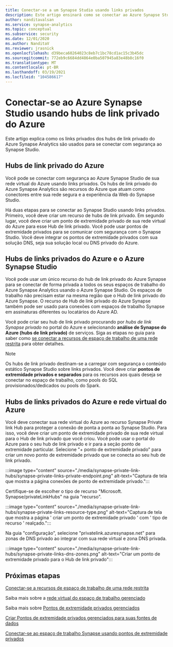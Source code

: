 ```yaml
---
title: Conectar-se a um Synapse Studio usando links privados
description: Este artigo ensinará como se conectar ao Azure Synapse Studio usando links privados
author: nanditavalsan
ms.service: synapse-analytics
ms.topic: conceptual
ms.subservice: security
ms.date: 12/01/2020
ms.author: NanditaV
ms.reviewer: jrasnick
ms.openlocfilehash: d39beca60264023c8eb7c1bc78cd1ac15c3b45dc
ms.sourcegitcommit: 772eb9c6684dd4864e0ba507945a83e48b8c16f0
ms.translationtype: MT
ms.contentlocale: pt-BR
ms.lasthandoff: 03/19/2021
ms.locfileid: "104586617"
---
```

# <a name="connect-to-azure-synapse-studio-using-azure-private-link-hubs"></a>Conectar-se ao Azure Synapse Studio usando hubs de link privado do Azure 

Este artigo explica como os links privados dos hubs de link privado do Azure Synapse Analytics são usados para se conectar com segurança ao Synapse Studio. 

## <a name="azure-private-link-hubs"></a>Hubs de link privado do Azure 
Você pode se conectar com segurança ao Azure Synapse Studio de sua rede virtual do Azure usando links privados. Os hubs de link privado do Azure Synapse Analytics são recursos do Azure que atuam como conectores entre sua rede segura e a experiência da Web do Synapse Studio. 

Há duas etapas para se conectar ao Synapse Studio usando links privados. Primeiro, você deve criar um recurso de hubs de link privado. Em segundo lugar, você deve criar um ponto de extremidade privado de sua rede virtual do Azure para esse Hub de link privado. Você pode usar pontos de extremidade privados para se comunicar com segurança com o Synapse Studio. Você deve integrar os pontos de extremidade privados com sua solução DNS, seja sua solução local ou DNS privado do Azure. 

## <a name="azure-private-links-hubs-and-azure-synapse-studio"></a>Hubs de links privados do Azure e o Azure Synapse Studio
Você pode usar um único recurso do hub de link privado do Azure Synapse para se conectar de forma privada a todos os seus espaços de trabalho do Azure Synapse Analytics usando o Azure Synapse Studio. Os espaços de trabalho não precisam estar na mesma região que o Hub de link privado do Azure Synapse. O recurso de Hub de link privado do Azure Synapse também pode ser usado para conexões com espaços de trabalho Synapse em assinaturas diferentes ou locatários do Azure AD.

Você pode criar seu hub de link privado procurando por *hubs de link Synapse privado* no portal do Azure e selecionando **análise de Synapse do Azure (hubs de link privado)** de serviços. Siga as etapas no guia para saber como [se conectar a recursos de espaço de trabalho de uma rede restrita](./how-to-connect-to-workspace-from-restricted-network.md) para obter detalhes.

>[!NOTE]
>Os hubs de link privado destinam-se a carregar com segurança o conteúdo estático Synapse Studio sobre links privados. Você deve criar **pontos de extremidade privados e separados** para os recursos aos quais deseja se conectar no espaço de trabalho, como pools do SQL provisionados/dedicados ou pools do Spark. 

## <a name="azure-private-links-hubs-and-azure-virtual-network"></a>Hubs de links privados do Azure e rede virtual do Azure
Você deve conectar sua rede virtual do Azure ao recurso Synapse Private link Hub para proteger a conexão de ponta a ponta ao Synapse Studio. Para isso, você deve criar um ponto de extremidade privado de sua rede virtual para o Hub de link privado que você criou. Você pode usar o portal do Azure para o seu hub de link privado e ir para a seção ponto de extremidade particular. Selecione "+ ponto de extremidade privado" para criar um novo ponto de extremidade privado que se conecta ao seu hub de link privado.

:::image type="content" source="./media/synapse-private-link-hubs/synapse-private-links-private-endpoint.png" alt-text="Captura de tela que mostra a página conexões de ponto de extremidade privado.":::

Certifique-se de escolher o tipo de recurso "Microsoft. Synapse/privateLinkHubs" na guia "recurso".

:::image type="content" source="./media/synapse-private-link-hubs/synapse-private-links-resource-type.png" alt-text="Captura de tela que mostra a página ' criar um ponto de extremidade privado ' com ' tipo de recurso ' realçado.":::

Na guia "configuração", selecione "privatelink.azuresynapse.net" para zonas de DNS privado ao integrar com sua rede virtual e zona DNS privada.

:::image type="content" source="./media/synapse-private-link-hubs/synapse-private-links-dns-zones.png" alt-text="Criar um ponto de extremidade privado para o Hub de link privado":::

## <a name="next-steps"></a>Próximas etapas

[Conectar-se a recursos de espaço de trabalho de uma rede restrita](./how-to-connect-to-workspace-from-restricted-network.md)

Saiba mais sobre a [rede virtual do espaço de trabalho gerenciado](./synapse-workspace-managed-vnet.md)

Saiba mais sobre [Pontos de extremidade privados gerenciados](./synapse-workspace-managed-private-endpoints.md)

[Criar Pontos de extremidade privados gerenciados para suas fontes de dados](./how-to-create-managed-private-endpoints.md)

[Conectar-se ao espaço de trabalho Synapse usando pontos de extremidade privados](./how-to-connect-to-workspace-with-private-links.md)

